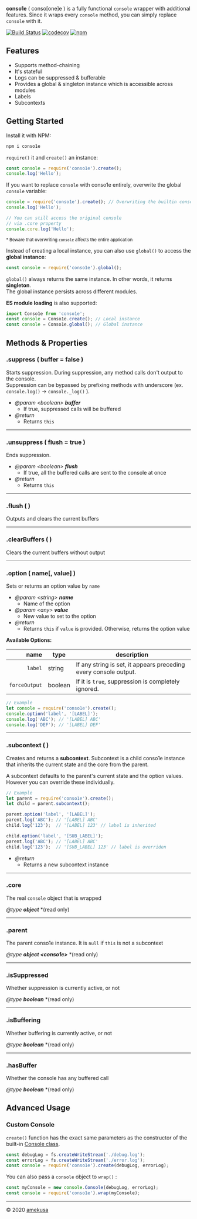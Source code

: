 **conso1e** ( conso[one]e ) is a fully functional `console` wrapper with additional features. Since it wraps every `console` method, you can simply replace `console` with it.

[![Build Status](https://travis-ci.org/amekusa/conso1e.svg?branch=master)](https://travis-ci.org/amekusa/conso1e) [![codecov](https://codecov.io/gh/amekusa/conso1e/branch/master/graph/badge.svg)](https://codecov.io/gh/amekusa/conso1e) [![npm](https://img.shields.io/badge/dynamic/json?label=npm&query=%24.version&url=https%3A%2F%2Fraw.githubusercontent.com%2Famekusa%2Fconso1e%2Fmaster%2Fpackage.json)](https://www.npmjs.com/package/conso1e)

## Features

- Supports method-chaining
- It's stateful
- Logs can be suppressed & bufferable
- Provides a global & singleton instance which is accessible across modules
- Labels
- Subcontexts

## Getting Started

Install it with NPM:

```sh
npm i conso1e
```

`require()` it and `create()` an instance:

```js
const console = require('conso1e').create();
console.log('Hello');
```

If you want to replace `console` with conso1e entirely, overwrite the global `console` variable:

```js
console = require('conso1e').create(); // Overwriting the builtin console object
console.log('Hello');

// You can still access the original console
// via .core property
console.core.log('Hello');
```

<small>* Beware that overwriting `console` affects the entire application</small>

Instead of creating a local instance, you can also use `global()` to access the **global instance**:

```js
const console = require('conso1e').global();
```

`global()` always returns the same instance. In other words, it returns **singleton**.  
The global instance persists across different modules.

**ES module loading** is also supported:

```js
import Conso1e from 'conso1e';
const console = Conso1e.create(); // Local instance
const console = Conso1e.global(); // Global instance
```

## Methods & Properties

### .suppress ( buffer = false )

Starts suppression. During suppression, any method calls don't output to the console.  
Suppression can be bypassed by prefixing methods with underscore (ex. `console.log()` → `console._log()` ).

- *@param \<boolean>* ***buffer***
	- If true, suppressed calls will be buffered
- *@return*
	- Returns `this`

---

### .unsuppress ( flush = true )

Ends suppression.

- *@param \<boolean>* ***flush***
	- If true, all the buffered calls are sent to the console at once
- *@return*
	- Returns `this`

---

### .flush ( )

Outputs and clears the current buffers

---

### .clearBuffers ( )

Clears the current buffers without output

---

### .option ( name[, value] )

Sets or returns an option value by `name`

- *@param \<string>* ***name***
	- Name of the option  
- *@param \<any>* ***value***
	- New value to set to the option
- *@return*
	- Returns `this` if `value` is provided. Otherwise, returns the option value

**Available Options:**

|          name | type    | description                                                  |
| ------------: | ------- | ------------------------------------------------------------ |
|       `label` | string  | If any string is set, it appears preceding every console output. |
| `forceOutput` | boolean | If it is `true`, suppression is completely ignored.          |

```js
// Example
let console = require('conso1e').create();
console.option('label', '[LABEL]');
console.log('ABC'); // '[LABEL] ABC'
console.log('DEF'); // '[LABEL] DEF'
```


---

### .subcontext ( )

Creates and returns a **subcontext**. Subcontext is a child conso1e instance that inherits the current state and the core from the parent.

A subcontext defaults to the parent's current state and the option values. However you can override these individually.

```js
// Example
let parent = require('conso1e').create();
let child = parent.subcontext();

parent.option('label', '[LABEL]');
parent.log('ABC'); // '[LABEL] ABC'
child.log('123');  // '[LABEL] 123' // label is inherited

child.option('label', '[SUB_LABEL]');
parent.log('ABC'); // '[LABEL] ABC'
child.log('123');  // '[SUB_LABEL] 123' // label is overriden
```

- *@return*
	- Returns a new subcontext instance

---

### .core

The real `console` object that is wrapped

*@type* ***object*** *(read only)

---

### .parent

The parent conso1e instance. It is `null` if `this` is not a subcontext

*@type* ***object \<conso1e>*** *(read only)

---

### .isSuppressed

Whether suppression is currently active, or not

*@type* ***boolean*** *(read only)

---

### .isBuffering

Whether buffering is currently active, or not

*@type* ***boolean*** *(read only)

---

### .hasBuffer

Whether the console has any buffered call

*@type* ***boolean*** *(read only)

## Advanced Usage

### Custom Console

`create()` function has the exact same parameters as the constructor of the built-in [Console class](https://nodejs.org/api/console.html#console_class_console).

```js
const debugLog = fs.createWriteStream('./debug.log');
const errorLog = fs.createWriteStream('./error.log');
const console = require('conso1e').create(debugLog, errorLog);
```

You can also pass a `console` object to `wrap()` :

```js
const myConsole = new console.Console(debugLog, errorLog);
const console = require('conso1e').wrap(myConsole);
```

---

&copy; 2020 [amekusa](https://amekusa.com)
